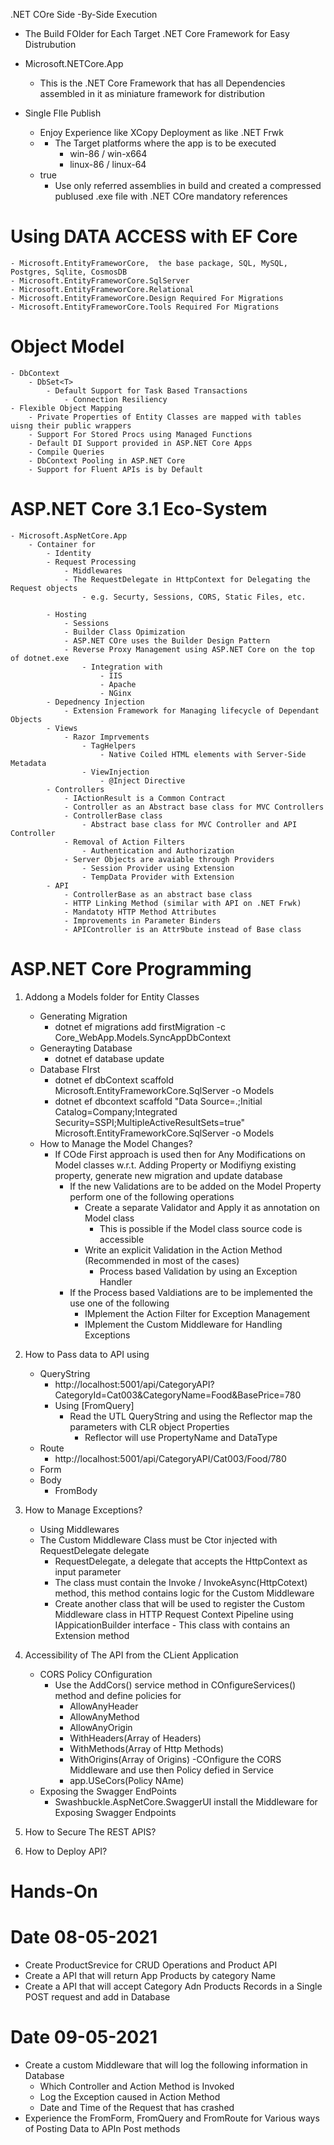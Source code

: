 .NET COre Side -By-Side Execution
- The Build FOlder for Each Target .NET Core Framework for Easy Distrubution

- Microsoft.NETCore.App
	- This is the .NET Core Framework that has all Dependencies assembled in it as miniature framework for distribution

- Single  FIle Publish
	- Enjoy Experience like XCopy Deployment as like .NET Frwk
	- 	<RuntimeIdentifier></RuntimeIdentifier>
		- The Target platforms where the app is to be executed
			- win-86 / win-x664
			- linux-86 / linux-64
	-  <PublishTrimmed>true</PublishTrimmed>
		- Use only referred assemblies in build and created a compressed publused .exe file with .NET COre mandatory references


# Using DATA ACCESS with  EF Core
	- Microsoft.EntityFrameworCore,  the base package, SQL, MySQL, Postgres, Sqlite, CosmosDB 
	- Microsoft.EntityFrameworCore.SqlServer
	- Microsoft.EntityFrameworCore.Relational
	- Microsoft.EntityFrameworCore.Design Required For Migrations
	- Microsoft.EntityFrameworCore.Tools Required For Migrations
# Object Model	
	- DbContext
		- DbSet<T>
			- Default Support for Task Based Transactions
				- Connection Resiliency
	- Flexible Object Mapping
		- Private Properties of Entity Classes are mapped with tables uisng their public wrappers
		- Support For Stored Procs using Managed Functions
		- Default DI Support provided in ASP.NET Core Apps
		- Compile Queries
		- DbContext Pooling in ASP.NET Core
		- Support for Fluent APIs is by Default
# ASP.NET Core 3.1 Eco-System
	- Microsoft.AspNetCore.App
		- Container for
			- Identity
			- Request Processing
				- Middlewares
				- The RequestDelegate in HttpContext for Delegating the Request objects
					- e.g. Securty, Sessions, CORS, Static Files, etc.

			- Hosting
				- Sessions
				- Builder Class Opimization
				- ASP.NET COre uses the Builder Design Pattern
				- Reverse Proxy Management using ASP.NET Core on the top of dotnet.exe
					- Integration with
						- IIS
						- Apache
						- NGinx
			- Depednency Injection
				- Extension Framework for Managing lifecycle of Dependant Objects	
			- Views
				- Razor Imprvements
					- TagHelpers
						- Native Coiled HTML elements with Server-Side Metadata
					- ViewInjection
						- @Inject Directive
			- Controllers
				- IActionResult is a Common Contract
				- Controller as an Abstract base class for MVC Controllers
				- ControllerBase class
					- Abstract base class for MVC Controller and API Controller
				- Removal of Action Filters
					- Authentication and Authorization
				- Server Objects are avaiable through Providers
					- Session Provider using Extension
					- TempData Provider with Extension
			- API
				- ControllerBase as an abstract base class
				- HTTP Linking Method (similar with API on .NET Frwk)
				- Mandatoty HTTP Method Attributes
				- Improvements in Parameter Binders
				- APIController is an Attr9bute instead of Base class

# ASP.NET Core Programming
1. Addong a Models folder for Entity Classes
	- Generating Migration
		- dotnet ef migrations add firstMigration -c Core_WebApp.Models.SyncAppDbContext
	- Generayting Database
		- dotnet ef database update
	- Database FIrst
		- dotnet ef dbContext scaffold <Connection-String> Microsoft.EntityFrameworkCore.SqlServer -o Models	
		- dotnet ef dbcontext scaffold "Data Source=.;Initial Catalog=Company;Integrated Security=SSPI;MultipleActiveResultSets=true" Microsoft.EntityFrameworkCore.SqlServer -o Models
	- How to Manage the Model Changes?
		- If COde First approach is used then for Any Modifications 
			on Model classes w.r.t. Adding Property or Modifiyng existing property, generate new migration and 
			update database
			- If the new Validations are to be added on the Model Property perform one of the following operations
				- Create a separate Validator and Apply it as annotation on Model class
					- This is possible if the Model class source code is accessible 
				- Write an explicit Validation in the Action Method (Recommended in most of the cases) 
					- Process based Validation by using an Exception Handler
			- If the Process based Valdiations are to be implemented the use one of the following
				- IMplement the Action Filter for Exception Management
				- IMplement the Custom Middleware for Handling Exceptions

2. How to Pass data to API using
	- QueryString
		- http://localhost:5001/api/CategoryAPI?CategoryId=Cat003&CategoryName=Food&BasePrice=780
		- Using [FromQuery]
			- Read the UTL QueryString and using the Reflector map the parameters with CLR object Properties 
				- Reflector will use PropertyName and DataType
	- Route
		- http://localhost:5001/api/CategoryAPI/Cat003/Food/780
	- Form
	- Body
		- FromBody
3. How to Manage Exceptions?
	- Using Middlewares
	- The Custom Middleware Class must be Ctor injected with RequestDelegate delegate
		- RequestDelegate, a delegate that accepts the HttpContext as input parameter
		- The class must contain the Invoke / InvokeAsync(HttpCotext) method, this method contains logic for
			the Custom Middleware
		- Create another class that will be used to register the Custom Middleware class in 
			HTTP Request Context Pipeline using IAppicationBuilder interface
				- This class with contains an Extension method
4. Accessibility of The API from the CLient Application
	- CORS Policy COnfiguration
		- Use the AddCors() service method in COnfigureServices() method and define policies for
			- AllowAnyHeader
			- AllowAnyMethod
			- AllowAnyOrigin
			- WithHeaders(Array of Headers)
			- WithMethods(Array of Http Methods)
			- WithOrigins(Array of Origins)	
		-COnfigure the CORS Middleware and use then Policy defied in Service
			- app.USeCors(Policy NAme)
	- Exposing the Swagger EndPoints
		- Swashbuckle.AspNetCore.SwaggerUI install the Middleware for Exposing Swagger Endpoints

5. How to Secure The REST APIS?
6. How to Deploy API?






# Hands-On

# Date 08-05-2021
- Create ProductSrevice for CRUD Operations and Product API
- Create a API that will return App Products by category Name
- Create a API that will accept Category Adn Products Records in a Single POST request and add in Database

# Date 09-05-2021

- Create a custom Middleware that will log the following information in Database
	- Which Controller and Action Method is Invoked
	- Log the Exception caused in Action Method
	- Date and Time of the Request that has crashed
- Experience the FromForm, FromQuery and FromRoute for Various ways of Posting Data to APIn Post methods



